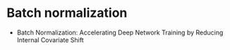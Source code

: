 

# Batch normalization


- Batch Normalization: Accelerating Deep Network Training by Reducing Internal Covariate Shift